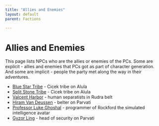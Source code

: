 ```yaml
---
title: "Allies and Enemies"
layout: default
parent: Factions

---
```


# Allies and Enemies

This page lists NPCs who are the allies or enemies of the PCs. Some are explicit - allies and enemies that PCs got as part of character generation. And some are implicit - people the party met along the way in their adventures.

* [Blue Star Tribe](blue-star-tribe) - Cicek tribe on Alula
* [Split Stone Tribe](split-stone-tribe) - Cicek tribe on Alula
* [Valcent Harbor](valcent-harbor) - human separatists in Rudra belt
* [Hiram Van Deussen](hiram) - belter on Parvati
* [Professor Luke Ghoshal](professor) - programmer of Rockford the simulated intelligence avatar
* [Gyzor Ling](ling) - head of security on Parvati